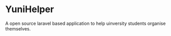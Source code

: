 # YuniHelper
A open source laravel based application to help uinversity students organise themselves.
